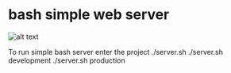 # bash simple web server
![alt text](https://imgur.com/fhEHzwl)

To run simple bash server enter the project
./server.sh <envoirment>
./server.sh development
./server.sh production
